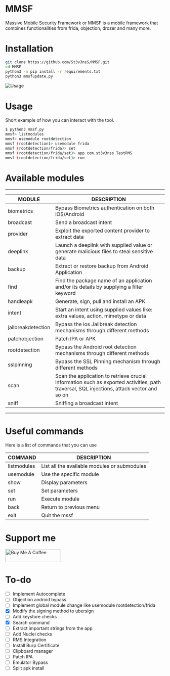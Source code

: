 # MMSF
Massive Mobile Security Framework or MMSF is a mobile framework that combines functionalities from frida, objection, drozer and many more. 

# Installation

```bash
git clone https://github.com/St3v3nsS/MMSF.git
cd MMSF
python3 -m pip install -r requirements.txt
python3 mmsfupdate.py
```

![Usage](https://github.com/St3v3nsS/MMSF/blob/main/images/usage.gif)

# Usage

Short example of how you can interact with the tool. 

```bash
$ python3 mmsf.py 
mmsf> listmodules
mmsf> usemodule rootdetection
mmsf (rootdetection)> usemodule frida
mmsf (rootdetection/frida)> set
mmsf (rootdetection/frida/set)> app com.st3v3nss.TestRMS
mmsf (rootdetection/frida/set)> run 
```

# Available modules

-------------------------------------------------------------------------------------------------------------------------------------------------------------------------
MODULE                      |  DESCRIPTION
----------------------------|--------------------------------------------------------------------------------------------------------------------------------------------
biometrics                  |  Bypass Biometrics authentication on both iOS/Android
broadcast                   |  Send a broadcast intent
provider                    |  Exploit the exported content provider to extract data
deeplink                    |  Launch a deeplink with supplied value or generate malicious files to steal sensitive data
backup                      |  Extract or restore backup from Android Application
find                        |  Find the package name of an application and/or its details by supplying a filter keyword
handleapk                   |  Generate, sign, pull and install an APK
intent                      |  Start an intent using supplied values like: extra values, action, mimetype or data
jailbreakdetection          |  Bypass the ios Jailbreak detection mechanisms through different methods
patchobjection              |  Patch IPA or APK
rootdetection               |  Bypass the Android root detection mechanisms through different methods
sslpinning                  |  Bypass the SSL Pinning mechanism through different methods
scan                        |  Scan the application to retrieve crucial information such as exported activities, path traversal, SQL injections, attack vector and so on
sniff                       |  Sniffing a broadcast intent
-------------------------------------------------------------------------------------------------------------------------------------------------------------------------

# Useful commands

Here is a list of commands that you can use

| COMMAND | DESCRIPTION|
|---------|------------|
|listmodules| List all the available modules or submodules|
|usemodule | Use the specific module|
|show| Display parameters|
|set| Set parameters|
|run | Execute module |
|back | Return to previous menu |
|exit | Quit the mssf|

# Support me

<a href="https://www.buymeacoffee.com/st3v3nss" target="_blank"><img src="https://cdn.buymeacoffee.com/buttons/default-blue.png" alt="Buy Me A Coffee" height="41" width="174"></a>

# To-do

- [ ] Implement Autocomplete
- [ ] Objection android bypass
- [ ] Implement global module change like usemodule rootdetection/frida
- [x] Modify the signing method to ubersign
- [ ] Add keystore checks
- [x] Search command
- [ ] Extract important strings from the app
- [ ] Add Nuclei checks
- [ ] RMS Integration
- [ ] Install Burp Certificate
- [ ] Clipboard manager
- [ ] Patch IPA 
- [ ] Emulator Bypass
- [ ] Split apk install